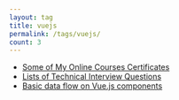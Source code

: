 ```yaml
---
layout: tag
title: vuejs
permalink: /tags/vuejs/
count: 3
---
```


- [Some of My Online Courses Certificates](https://samirpaulb.github.io/blog-jekyll/posts/some-of-my-online-courses-certificates/)
- [Lists of Technical Interview Questions](https://samirpaulb.github.io/blog-jekyll/posts/lists-of-technical-interview-questions/)
- [Basic data flow on Vue.js components](https://kination.github.io/posts/2019-06-21-vuejs-component-basic-data-flow/)
